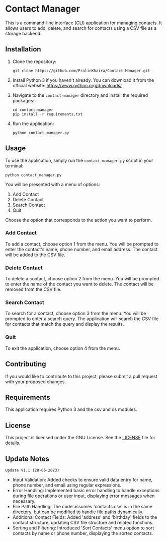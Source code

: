 # Contact Manager

This is a command-line interface (CLI) application for managing contacts. It allows users to add, delete, and search for contacts using a CSV file as a storage backend.

## Installation

1. Clone the repository:

   ```
   git clone https://github.com/PralinKhaira/Contact-Manager.git
   ```

2. Install Python 3 if you haven't already. You can download it from the official website: https://www.python.org/downloads/

3. Navigate to the `contact-manager` directory and install the required packages:

   ```
   cd contact-manager
   pip install -r requirements.txt
   ```

4. Run the application:

   ```
   python contact_manager.py
   ```

## Usage

To use the application, simply run the `contact_manager.py` script in your terminal:

```
python contact_manager.py
```

You will be presented with a menu of options:

1. Add Contact
2. Delete Contact
3. Search Contact
4. Quit

Choose the option that corresponds to the action you want to perform.

### Add Contact

To add a contact, choose option 1 from the menu. You will be prompted to enter the contact's name, phone number, and email address. The contact will be added to the CSV file.

### Delete Contact

To delete a contact, choose option 2 from the menu. You will be prompted to enter the name of the contact you want to delete. The contact will be removed from the CSV file.

### Search Contact

To search for a contact, choose option 3 from the menu. You will be prompted to enter a search query. The application will search the CSV file for contacts that match the query and display the results.

### Quit

To exit the application, choose option 4 from the menu.

## Contributing

If you would like to contribute to this project, please submit a pull request with your proposed changes.

## Requirements

This application requires Python 3 and the csv and os modules.

## License

This project is licensed under the GNU License. See the [LICENSE](LICENSE) file for details.

## Update Notes

`Update V1.1 (28-05-2023)`

- Input Validation: Added checks to ensure valid data entry for name, phone number, and email using regular expressions.
- Error Handling: Implemented basic error handling to handle exceptions during file operations or user input, displaying error messages when necessary.
- File Path Handling: The code assumes 'contacts.csv' is in the same directory, but can be modified to handle file paths dynamically.
- Additional Contact Fields: Added 'address' and 'birthday' fields to the contact structure, updating CSV file structure and related functions.
- Sorting and Filtering: Introduced 'Sort Contacts' menu option to sort contacts by name or phone number, displaying the sorted contacts.
